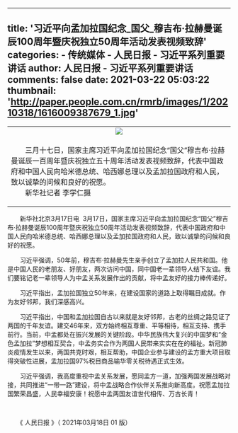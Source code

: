 
---
title: '习近平向孟加拉国纪念_国父_穆吉布·拉赫曼诞辰100周年暨庆祝独立50周年活动发表视频致辞'
categories: 
    - 传统媒体
    - 人民日报 - 习近平系列重要讲话
author: 人民日报 - 习近平系列重要讲话
comments: false
date: 2021-03-22 05:03:22
thumbnail: 'http://paper.people.com.cn/rmrb/images/1/20210318/1616009387679_1.jpg'
---

<div>   
<p></p><table class="pci_c" width="100%">
<tbody>
<tr>
<td align="center">
<img src="http://paper.people.com.cn/rmrb/images/1/20210318/1616009387679_1.jpg" referrerpolicy="no-referrer"></td>
</tr>
<tr>
<td>
<p>
　　三月十七日，国家主席习近平向孟加拉国纪念“国父”穆吉布·拉赫曼诞辰一百周年暨庆祝独立五十周年活动发表视频致辞，代表中国政府和中国人民向哈米德总统、哈西娜总理以及孟加拉国政府和人民，致以诚挚的问候和良好的祝愿。<br>
　　新华社记者 李学仁摄</p>
</td>
</tr>
</tbody>
</table>
<p>
　　新华社北京3月17日电  3月17日，国家主席习近平向孟加拉国纪念“国父”穆吉布·拉赫曼诞辰100周年暨庆祝独立50周年活动发表视频致辞，代表中国政府和中国人民向哈米德总统、哈西娜总理以及孟加拉国政府和人民，致以诚挚的问候和良好的祝愿。</p>
<p>
　　习近平强调，50年前，穆吉布·拉赫曼先生亲手创立了孟加拉人民共和国。他是中国人民的老朋友、好朋友，两次访问中国，同中国老一辈领导人结下友谊。我们要铭记老一辈领导人为中孟关系发展作出的贡献，将中孟友好的接力棒传递好。</p>
<p>
　　习近平指出，孟加拉国独立50年来，在建设国家的道路上取得瞩目成就。作为友好邻邦，我们深感高兴。</p>
<p>
　　习近平指出，中国和孟加拉国自古以来就是友好邻邦，古老的丝绸之路见证了两国的千年友谊。建交46年来，双方始终相互尊重、平等相待，相互支持、携手前行。当前，中孟都处在振兴发展的关键阶段。中华民族伟大复兴的中国梦和“金色孟加拉”梦想相互契合，中孟务实合作为两国人民带来实实在在的福祉。新冠肺炎疫情发生以来，两国共克时艰，相互帮助，中国企业参与建设的孟方重大项目取得突破性进展，孟加拉国97%税目商品输华零关税待遇正式生效。</p>
<p>
　　习近平强调，我高度重视中孟关系发展，愿同孟方一道，加强两国发展战略对接，共同推进“一带一路”建设，将中孟战略合作伙伴关系推向新高度。祝愿孟加拉国繁荣昌盛，人民幸福安康！祝愿中孟两国友谊世代相传、万古长青！</p>
<br>
<p>
<span id="paper_num">　　《 人民日报 》（ 2021年03月18日 01 版）</span></p>
 <p></p>  
</div>
            